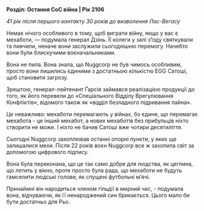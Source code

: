 ---
---

**Розділ: Остання CoC війна | Рік 2106**

_41 рік після першого контакту_
_30 років до визволення Лас-Вегасу_

Немає нічого особливого в тому, щоб виграти війну, якщо у вас є мехаботи, — подумала генерал Дзінь. Її колеги у залі з‘їзду святкували та пиячили, неначе вони заслужили сьогоднішню перемогу. Начебто вони були блискучими воєначальниками.

Вона не пила. Вона знала, що Nuggcorp не був чимось особливим, просто вони лишились єдиними з достатньою кількістю EGG Сатоші, щоб становити загрозу.

Зрештою, генерал-лейтенант Ґарсія займався реалізацією продукції до того, як його перевели до «Спеціального Відділу Врегулювання Конфліктів», відомого також як «відділ безладного підривання лайна».

Це неважливо: мехаботи перемагають у війнах, бо єдине, що перемагає мехабота - це інший мехабот, а нових мехаботів без прибульців ніхто створити не може. І ніхто не бачив Сатоші вже чотири десятиліття.

Сьогодні Nuggcorp захоплював останні опорні пункти, у яких ще залишалися мехи. Після 22 років воєн Nuggcorp все ж захопила світ за допомогою цифрового підпису.

Вона була переконана, що це так само добре для людства, як цеглина, що летить у вікно, проте просто була рада, що мехаботи не будуть гамселити людські голови, як спущені футбольні м’ячі.

Принаймні він народиться членом гільдії в мирний час, - подумала вона, відчуваючи, як її ненароджений син брикається. Цього мало би бути достатньо для Рьо.